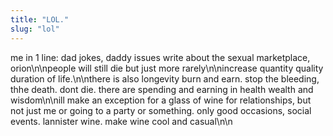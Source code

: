 ```yaml
---
title: "LOL."
slug: "lol"
---
```


me in 1 line: dad jokes, daddy issues
write about the sexual marketplace, orion\n\npeople will still die but just more rarely\n\nincrease quantity quality duration of life.\n\nthere is also longevity burn and earn. stop the bleeding, thhe death. dont die. there are spending and earning in health wealth and wisdom\n\nill make an exception for a glass of wine for relationships, but not just me or going to a party or something. only good occasions, social events. lannister wine. make wine cool and casual\n\n